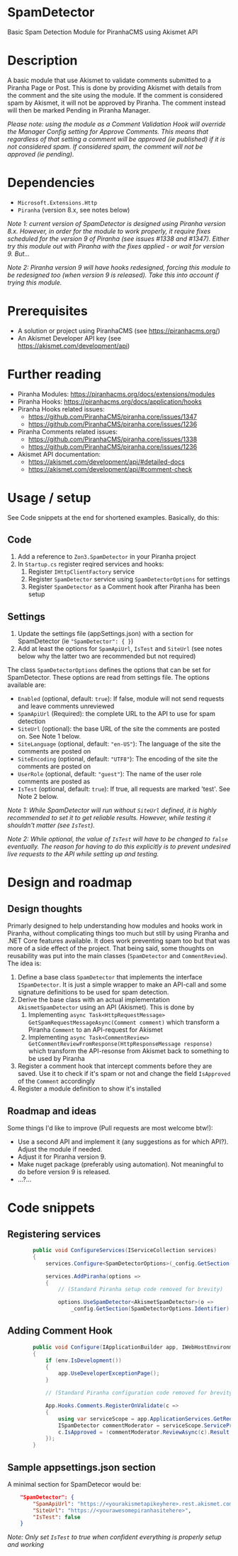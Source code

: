 # SpamDetector
Basic Spam Detection Module for PiranhaCMS using Akismet API

# Description
A basic module that use Akismet to validate comments submitted to a Piranha Page or Post. This is done by providing Akismet with details from the comment and the site using the module. If the comment is considered spam by Akismet, it will not be approved by Piranha. The comment instead will then be marked Pending in Piranha Manager.

_Please note: using the module as a Comment Validation Hook will override the Manager Config setting for Approve Comments. This means that regardless of that setting a comment will be approved (ie published) if it is not considered spam. If considered spam, the comment will not be approved (ie pending)._

# Dependencies
* `Microsoft.Extensions.Http`
* `Piranha` (version 8.x, see notes below)

_Note 1: current version of SpamDetector is designed using Piranha version 8.x. However, in order for the module to work properly, it require fixes scheduled for the version 9 of Piranha (see issues #1338 and #1347). Either try this module out with Piranha with the fixes applied - or wait for version 9. But..._

_Note 2: Piranha version 9 will have hooks redesigned, forcing this module to be redesigned too (when version 9 is released). Take this into account if trying this module._

# Prerequisites
* A solution or project using PiranhaCMS (see https://piranhacms.org/)
* An Akismet Developer API key (see https://akismet.com/development/api)

# Further reading
* Piranha Modules: https://piranhacms.org/docs/extensions/modules
* Piranha Hooks: https://piranhacms.org/docs/application/hooks
* Piranha Hooks related issues:
    * https://github.com/PiranhaCMS/piranha.core/issues/1347
    * https://github.com/PiranhaCMS/piranha.core/issues/1236
* Piranha Comments related issues:
    * https://github.com/PiranhaCMS/piranha.core/issues/1338
    * https://github.com/PiranhaCMS/piranha.core/issues/1236
* Akismet API documentation:
    * https://akismet.com/development/api/#detailed-docs
    * https://akismet.com/development/api/#comment-check

# Usage / setup
See Code snippets at the end for shortened examples. Basically, do this:

## Code
1. Add a reference to `Zon3.SpamDetector` in your Piranha project
1. In `Startup.cs` register reqired services and hooks: 
    1. Register `IHttpClientFactory` service
    1. Register `SpamDetector` service using `SpamDetectorOptions` for settings
    1. Register `SpamDetector` as a Comment hook after Piranha has been setup

## Settings
1. Update the settings file (appSettings.json) with a section for SpamDetector (ie `"SpamDetector": { }`)  
1. Add at least the options for `SpamApiUrl`, `IsTest` and `SiteUrl` (see notes below why the latter two are recommended but not required)

The class `SpamDetectorOptions` defines the options that can be set for SpamDetector. These options are read from settings file. The options available are:

* `Enabled` (optional, default: `true`): If false, module will not send requests and leave comments unreviewed
* `SpamApiUrl` (Required): the complete URL to the API to use for spam detection
* `SiteUrl` (optional): the base URL of the site the comments are posted on. See Note 1 below. 
* `SiteLanguage` (optional, default: `"en-US"`): The language of the site the comments are posted on 
* `SiteEncoding` (optional, default: `"UTF8"`): The encoding of the site the comments are posted on
* `UserRole` (optional, default: `"guest"`): The name of the user role comments are posted as
* `IsTest` (optional, default: `true`): If true, all requests are marked 'test'. See Note 2 below.

_Note 1: While SpamDetector will run without `SiteUrl` defined, it is highly recommended to set it to get reliable results. However, while testing it shouldn't matter (see `IsTest`)._

_Note 2: While optional, the value of `IsTest` will have to be changed to `false` eventually. The reason for having to do this explicitly is to prevent undesired live requests to the API while setting up and testing._

# Design and roadmap
## Design thoughts
Primarly designed to help understanding how modules and hooks work in Piranha, without complicating things too much but still by using Piranha and .NET Core features available.
It does work preventing spam too but that was more of a side effect of the project.
That being said, some thoughts on reusability was put into the main classes (`SpamDetector` and `CommentReview`). The idea is:

1. Define a base class `SpamDetector` that implements the interface `ISpamDetector`. It is just a simple wrapper to make an API-call and some signature definitions to be used for spam detection.
1. Derive the base class with an actual implementation `AkismetSpamDetector` using an API (Akismet). This is done by 
     1. Implementing `async Task<HttpRequestMessage> GetSpamRequestMessageAsync(Comment comment)` which transform a Piranha `Comment` to an API-request for Akismet
     2. Implementing `async Task<CommentReview> GetCommentReviewFromResponse(HttpResponseMessage response)` which transform the API-resonse from Akismet back to something to be used by Piranha
1. Register a comment hook that intercept comments before they are saved. Use it to check if it's spam or not and change the field `IsApproved` of the `Comment` accordingly
1. Register a module definition to show it's installed

## Roadmap and ideas
Some things I'd like to improve (Pull requests are most welcome btw!):

* Use a second API and implement it (any suggestions as for which API?). Adjust the module if needed.
* Adjust it for Piranha version 9.
* Make nuget package (preferably using automation). Not meaningful to do before version 9 is released.
* ...?...

# Code snippets
## Registering services
```csharp
        public void ConfigureServices(IServiceCollection services)
        {
			services.Configure<SpamDetectorOptions>(_config.GetSection(SpamDetectorOptions.Identifier));

            services.AddPiranha(options =>
            {
                // (Standard Piranha setup code removed for brevity)

                options.UseSpamDetector<AkismetSpamDetector>(o => 
                    _config.GetSection(SpamDetectorOptions.Identifier).Bind(o));            

```

## Adding Comment Hook
```csharp
        public void Configure(IApplicationBuilder app, IWebHostEnvironment env, IApi api)
        {
            if (env.IsDevelopment())
            {
                app.UseDeveloperExceptionPage();
            }

            // (Standard Piranha configuration code removed for brevity)

            App.Hooks.Comments.RegisterOnValidate(c =>
            {
                using var serviceScope = app.ApplicationServices.GetRequiredService<IServiceScopeFactory>().CreateScope();
                ISpamDetector commentModerator = serviceScope.ServiceProvider.GetRequiredService<ISpamDetector>();
                c.IsApproved = !commentModerator.ReviewAsync(c).Result.IsSpam;
            });
        }
```

## Sample appsettings.json section
A minimal section for SpamDetecor would be:

```json
    "SpamDetector": {
        "SpamApiUrl": "https://<yourakismetapikeyhere>.rest.akismet.com/1.1/comment-check",
        "SiteUrl": "https://<yourawesomepiranhasitehere>",
        "IsTest": false
    }
```

_Note: Only set `IsTest` to true when confident everything is properly setup and working_
